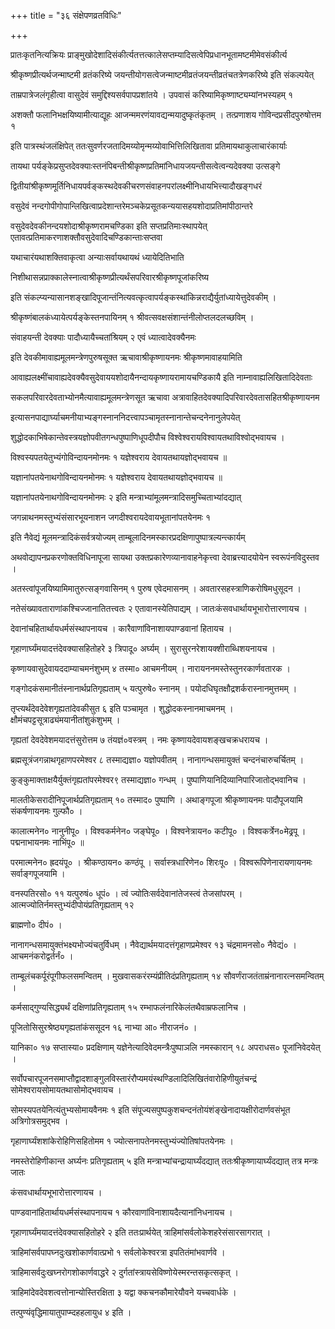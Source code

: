 +++
title = "३६ संक्षेपणव्रतविधिः"

+++

प्रातःकृतनित्यक्रियः प्राङ्‌मुखोदेशादिसंकीर्त्यतत्तत्कालेसप्तम्यादिसत्वेपिप्रधानभूतामष्टमीमेवसंकीर्त्य

श्रीकृष्णप्रीत्यर्थजन्माष्टमी व्रतंकरिष्ये जयन्तीयोगसत्वेजन्माष्टमीव्रतंजयन्तीव्रतंचतत्रेणकरिष्ये इति संकल्पयेत्

ताम्रपात्रेजलंगृहीत्वा वासुदेवं समुद्दिश्यसर्वपापप्रशांतये । उपवासं करिष्यामिकृष्णाष्ट्यम्यांनभस्यहम् १

अशक्तौ फलानिभक्षयिष्यामीत्याद्यूहः आजन्ममरणंयावद्यन्मयादुष्कृतंकृतम् । तत्प्रणाशय गोविन्दप्रसीदपुरुषोत्तम १

इति पात्रस्थंजलंक्षिपेत् ततःसुवर्णरजतादिमय्योमृन्मय्योवाभित्तिलिखितावा प्रतिमायथाकुलाचारंकार्याः

तायथा पर्यङ्केप्रसुप्तदेवक्याःस्तनंपिबन्तीश्रीकृष्णप्रतिमांनिधायजयन्तीसत्वेत्वन्यदेवक्या उत्सङ्गे

द्वितीयांश्रीकृष्णमूर्तिनिधायपर्वङ्कस्थदेवकीचरणसंवाहनपरांलक्ष्मीनिधायभित्त्यादौखङ्गधरं

वसुदेवं नन्दगोपीगोपान्लिखित्वाप्रदेशान्तरेमञ्चकेप्रसूतकन्ययासहयशोदाप्रतिमांपीठान्तरे

वसुदेवदेवकीनन्दयशोदाश्रीकृष्णरामचण्डिका इति सप्तप्रतिमाःस्थापयेत् एतावत्प्रतिमाकरणाशक्तौवसुदेवादिचण्डिकान्ताःसप्तवा

यथाचारंयथाशक्तिवाकृत्वा अन्याःसर्वायथायथं ध्यायेदितिभाति

निशीथासन्नप्राक्कालेस्नात्वाश्रीकृष्णप्रीत्यर्थंसपरिवारश्रीकृष्णपूजांकरिष्य

इति संकल्प्यन्यासानशङ्खादिपूजान्तंनित्यवत्कृत्वापर्यङ्कस्थांकिन्नराद्यैर्युतांध्यायेत्तुदेवकीम् ।

श्रीकृष्णंबालकंध्यायेत्पर्यङ्केस्तनपायिनम् १ श्रीवत्सवक्षसंशान्तंनीलोप्तलदलच्छविम् ।

संवाहयन्ती देवक्याः पादौध्यायैच्चतांश्रियम् २ एवं ध्यात्वादेवक्यैनमः

इति देवकीमावाह्यमूलमन्त्रेणपुरुषसूक्त ऋचावाश्रीकृष्णायनमः श्रीकृष्णमावाहयामिति

आवाह्यलक्ष्मींचावाह्यदेवक्यैवसुदेवाययशोदायैनन्दायकृष्णायरामायचण्डिकायै इति नाम्नावाह्यलिखितादिदेवताः

सकलपरिवारदेवताभ्योनमैत्यावाह्यमूलमन्त्रेणसूत ऋचावा अत्रावाहितदेवक्यादिपरिवारदेवतासहितश्रीकृष्णायनम

इत्यासनपाद्यार्घ्याचमनीयाभ्यङ्गस्नाननिदत्त्वापञ्चामृतस्नानान्तेचन्दनेनानुलेपयेत्

शुद्धोदकाभिषेकान्तेवस्त्रयज्ञोपवीतगन्धपुष्पाणिधूपदीपौच विश्वेश्वरायविश्वायतथाविश्वोद्भवायच ।

विश्वस्यपतयेतुभ्यंगोविन्दायनमोनमः १ यज्ञेश्वराय देवायतथायज्ञोद्भवायच ॥

यज्ञानांपतयेनाथगोविन्दायनमोनमः १ यज्ञेश्वराय देवायतथायज्ञोद्भवायच ॥

यज्ञानांपतयेनाथगोविन्दायनमोनमः २ इति मन्त्राभ्यांमूलमन्त्रादिसमुच्चिताभ्यांदद्यात्

जगन्नाथनमस्तुभ्यंसंसारभूयनाशन जगदीश्वरायदेवायभूतानांपतयेनमः १

इति नैवेद्यं मूलमन्त्रादिकंसर्वत्रयोज्यम् ताम्बूलादिनमस्कारप्रदक्षिणापुष्पात्रल्यन्त्कार्यम्

अथवोद्यापनप्रकरणोक्तविधिनापूजा सायथा उक्तप्रकारेणव्यानावाहनेकृत्त्वा देवाब्रत्त्यादयोयेन स्वरूपंनविदुस्तव ।

अतस्त्वांपूजयिष्यामिमातुरुत्सङ्गवासिनम् १ पुरुष एवेदमासनम् । अवतारसहस्त्राणिकरोषिमधुसूदन ।

नतेसंख्यावताराणांकश्चिज्जानातितत्त्वतः २ एतावानस्येतिपाद्यम् । जातःकंसवधार्थायभूभारोत्तारणायच ।

देवानांचहितार्थायधर्मसंस्थापनायच । कारैवाणांविनाशायपाण्डवानां हितायच ।

गृहाणार्घ्यंमयादत्तंदेवक्यासहितोहरे ३ त्रिपादू० अर्घ्यम् । सुरासुरनरेशायक्शीराब्धिशयनायच ।

कृष्णायवासुदेवायददाम्याचमनंशुभम् ४ तस्मा० आचमनीयम् । नारायननमस्तेस्तुनरकार्णवतारक ।

गङ्गोदकंसमानीतंस्नानार्थप्रतिगृह्यताम् ५ यत्पुरुषे० स्नानम् । पयोदधिघृतक्षौद्रशर्करास्नानमुत्तमम् ।

तृप्त्यर्थंदेवदेवेशगृह्यतांदेवकीसुत ६ इति पञ्चामृत । शुद्धोदकस्नानमाचमनम् । क्षौमंचपट्टसूत्राढ्यंमयानीतांशुकंशुभम् ।

गृह्यतां देवदेवेशमयादत्तंसुरोत्तम ७ तंयज्ञं०वस्त्रम् । नमः कृष्णायदेवायशङ्खचक्रधरायच ।

ब्रह्मसूत्रंजगन्नाथगृहाणपरमेश्वर ८ तस्माद्यज्ञा० यज्ञोपवीतम् । नानागन्धसमायुक्तं चन्दनंचारुचर्चितम् ।

कुङ्कुमाक्ताक्षयैर्युक्तंगृह्यतांपरमेश्वर९ तस्माद्यज्ञा० गन्धम् । पुष्पाणियानिदिव्यानिपारिजातोद्भवानिच ।

मालतीकेसरादीनिपूजार्थप्रतिगृह्यताम् १० तस्माद० पुष्पाणि । अथाङ्गपूजा श्रीकृष्णायनमः पादौपूजयामि संकर्षणायनमः गुल्फौ० ।

कालात्मनेन० नानुनीपू० । विश्वकर्मनेन० जङ्घेपू० । विश्वनेत्रायन० कटीपू० । विश्वकर्त्रेन०मेढ्रपू । पद्मनाभायनमः नाभिंपू० ॥

परमात्मनेन० ह्रदयंपू० । श्रीकण्ठायन० कण्ठंपू । सर्वास्त्रधारिणेन० शिरःपू० । विश्वरूपिणेनारायणायनमः सर्वाङ्गपूजयामि ।

वनस्पतिरसो० ११ यत्पुरुषं० धूपं० । त्वं ज्योतिःसर्वदेवानांतेजस्त्वं तेजसांपरम् । आत्मज्योतिर्नमस्तुभ्यंदीपोयंप्रतिगृह्यताम् १२

ब्राह्मणो० दीपं० ।

नानागन्धसमायुक्तंभक्ष्यभोज्यंचतुर्विधम् । नैवेद्यार्थमयादत्तंगृहाणप्रमेश्वर १३ चंद्रमामनसो० नैवेद्यं० । आचमनंकरोद्वर्तर्नं० ।

ताम्बूलंचकर्पूरंपूगीफलसमन्वितम् । मुखवासकरंरम्यंप्रीतिदंप्रतिगृह्यताम् १४ सौवर्णंराजतंताम्रंनानारत्नसमन्वितम् ।

कर्मसाद्गुण्यसिद्ध्यर्थं दक्षिणांप्रतिगृह्यताम् १५ रम्भाफलंनारिकेलंतथैवाम्रफलानिच ।

पूजितोसिसुरश्रेष्ठ्यगृह्यतांकंससूदन १६ नाभ्या आ० नीराजनं० ।

यानिका० १७ सप्तास्या० प्रदक्षिणाम् यज्ञेनेत्यादिवेदमन्त्रैःपुष्पाञलि नमस्कारान् १८ अपराधस० पूजांनिवेदयेत् ।

सर्वोपचारपूजनसमाप्तौद्वादशाङ्गुलविस्तारंरौप्यमयंस्थण्डिलादिलिखितंवारोहिणीयुतंचन्द्रं सोमेश्वरायसोमायतथासोमोद्भवायच ।

सोमस्यपतयेनित्यंतुभ्यसोमायवैनमः १ इति संपूज्यसपुष्पकुशचन्दनंतोयंशंङ्खेनादायक्षीरोदार्णवसंभूत अत्रिगोत्रसमुद्भव ।

गृहाणार्घ्यंशशांकेरोहिणिसहितोमम १ ज्योत्सनापतेनमस्तुभ्यंज्योतिषांपतयेनमः ।

नमस्तेरोहिणीकान्त अर्घ्यनः प्रतिगृह्यताम् ५ इति मन्त्राभ्यांचन्द्रायार्घ्यंदद्यात् ततःश्रीकृष्णायार्घ्यंदद्यात् तत्र मन्त्रः जातः

कंसवधार्थायभूभारोत्तारणायच ।

पाण्डवानांहितार्थायधर्मसंस्थापनायच १ कौरवाणांविनाशायदैत्यानांनिधनायच ।

गृहाणार्घ्यंमयादत्तंदेवक्यासहितोहरे २ इति ततःप्रार्थयेत् त्राहिमांसर्वलोकेशहरेसंसारसागरात् ।

त्राहिमांसर्वपापघ्नदुःखशोकार्णवात्प्रभो १ सर्वलोकेश्वरत्रा इपतितंमांभवार्णवे ।

त्राहिमासर्वदुःखघ्नरोगशोकार्णवाद्धरे २ दुर्गतांस्त्रायसेविष्णोयेस्मरन्तसकृत्सकृत् ।

त्राहिमांदेवदेवशत्वत्तोनान्योस्तिरक्षिता ३ यद्वा क्कचनकौमारेयौवने यच्चवार्धके ।

तत्पुण्यंवृद्धिमायातुपाप्म्दहहलायुध ४ इति ।
